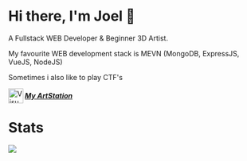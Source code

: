# Hi there, I'm Joel 👋

A Fullstack WEB Developer & Beginner 3D Artist.

My favourite WEB development stack is MEVN (MongoDB, ExpressJS, VueJS, NodeJS)

Sometimes i also like to play CTF's

[<img align="left" alt="Visual Studio Code" width="30px" src="https://www.iconfinder.com/data/icons/logos-and-brands/512/27_Artstation_logo_logos-512.png" />](https://www.artstation.com/juthecutie) 
 
 ##### [My ArtStation](https://www.artstation.com/juthecutie)

# Stats
![](https://github-readme-stats.vercel.app/api/top-langs/?username=juthecutie&hide=html&hide=css&theme=cobalt)

<!--
Here are some ideas to get you started:

- 🔭 I’m currently working on ...
- 🌱 I’m currently learning ...
- 👯 I’m looking to collaborate on ...
- 🤔 I’m looking for help with ...
- 💬 Ask me about ...
- 📫 How to reach me: ...
- 😄 Pronouns: ...
- ⚡ Fun fact: ...
-->
